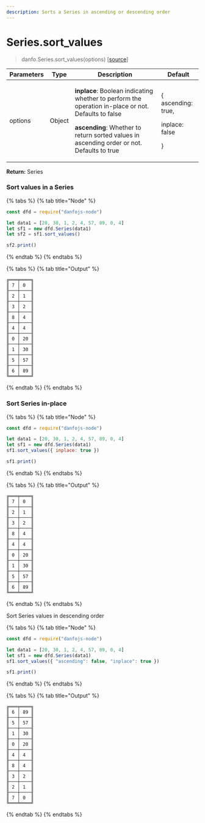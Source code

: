 ```yaml
---
description: Sorts a Series in ascending or descending order
---
```


# Series.sort_values

> danfo.Series.sort_values(options)     \[[source](https://github.com/opensource9ja/danfojs/blob/master/danfojs/src/core/series.js#L511)]

| Parameters | Type   | Description                                                                                                                                                                                                                           | Default                                                   |
| ---------- | ------ | ------------------------------------------------------------------------------------------------------------------------------------------------------------------------------------------------------------------------------------- | --------------------------------------------------------- |
| options    | Object | <p><strong>inplace</strong>: Boolean indicating whether to perform the operation in-place or not. Defaults to false</p><p><strong>ascending</strong>: Whether to return sorted values in ascending order or not. Defaults to true</p> | <p>{<br>ascending: true,</p><p>inplace: false</p><p>}</p> |

  **Return:** Series

### Sort values in a Series 

{% tabs %}
{% tab title="Node" %}
```javascript
const dfd = require("danfojs-node")

let data1 = [20, 30, 1, 2, 4, 57, 89, 0, 4]
let sf1 = new dfd.Series(data1)
let sf2 = sf1.sort_values()

sf2.print()
```
{% endtab %}
{% endtabs %}

{% tabs %}
{% tab title="Output" %}
```
╔═══╤════╗
║ 7 │ 0  ║
╟───┼────╢
║ 2 │ 1  ║
╟───┼────╢
║ 3 │ 2  ║
╟───┼────╢
║ 8 │ 4  ║
╟───┼────╢
║ 4 │ 4  ║
╟───┼────╢
║ 0 │ 20 ║
╟───┼────╢
║ 1 │ 30 ║
╟───┼────╢
║ 5 │ 57 ║
╟───┼────╢
║ 6 │ 89 ║
╚═══╧════╝
```
{% endtab %}
{% endtabs %}

### Sort Series in-place

{% tabs %}
{% tab title="Node" %}
```javascript
const dfd = require("danfojs-node")

let data1 = [20, 30, 1, 2, 4, 57, 89, 0, 4]
let sf1 = new dfd.Series(data1)
sf1.sort_values({ inplace: true })

sf1.print()
```
{% endtab %}
{% endtabs %}

{% tabs %}
{% tab title="Output" %}
```
╔═══╤════╗
║ 7 │ 0  ║
╟───┼────╢
║ 2 │ 1  ║
╟───┼────╢
║ 3 │ 2  ║
╟───┼────╢
║ 8 │ 4  ║
╟───┼────╢
║ 4 │ 4  ║
╟───┼────╢
║ 0 │ 20 ║
╟───┼────╢
║ 1 │ 30 ║
╟───┼────╢
║ 5 │ 57 ║
╟───┼────╢
║ 6 │ 89 ║
╚═══╧════╝

```
{% endtab %}
{% endtabs %}

Sort Series values in descending order

{% tabs %}
{% tab title="Node" %}
```javascript
const dfd = require("danfojs-node")

let data1 = [20, 30, 1, 2, 4, 57, 89, 0, 4]
let sf1 = new dfd.Series(data1)
sf1.sort_values({ "ascending": false, "inplace": true })

sf1.print()
```
{% endtab %}
{% endtabs %}

{% tabs %}
{% tab title="Output" %}
```
╔═══╤════╗
║ 6 │ 89 ║
╟───┼────╢
║ 5 │ 57 ║
╟───┼────╢
║ 1 │ 30 ║
╟───┼────╢
║ 0 │ 20 ║
╟───┼────╢
║ 4 │ 4  ║
╟───┼────╢
║ 8 │ 4  ║
╟───┼────╢
║ 3 │ 2  ║
╟───┼────╢
║ 2 │ 1  ║
╟───┼────╢
║ 7 │ 0  ║
╚═══╧════╝
```
{% endtab %}
{% endtabs %}
